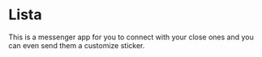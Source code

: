 # Lista
This is a messenger app for you to connect with your close ones and you can even send them a customize sticker.
